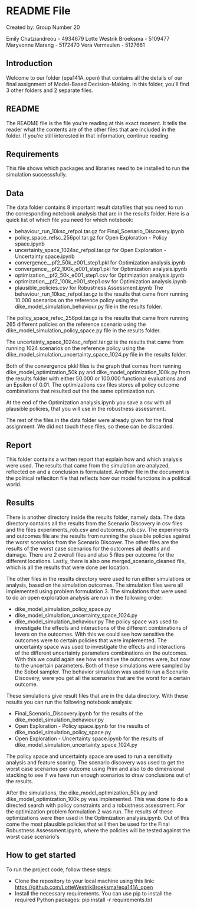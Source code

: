 # README File

Created by:
Group Number 20

Emily Chatziandreou - 4934679
Lotte Westrik Broeksma - 5109477 
Maryvonne Marang - 5172470
Vera Vermeulen - 5127661


## Introduction

Welcome to our folder (epa141A_open) that contains all the details of our final assignment
of Model-Based Decision-Making. In this folder, you'll find 3 other folders and 
2 separate files. 


## README
The README file is the file you're reading at this exact moment. It tells 
the reader what the contents are of the other files that are included 
in the folder. If you're still interested in that information, continue reading. 


## Requirements
This file shows which packages and libraries need to be installed to run 
the simulation successsfully.


## Data
The data folder contains 8 important result datafiles that you need 
to run the corresponding notebook analysis that are in the results folder. 
Here is a quick list of which file you need for which notebook:
- behaviour_run_10ksc_refpol.tar.gz for Final_Scenario_Discovery.ipynb
- policy_space_refsc_256pol.tar.gz for Open Exploration - Policy space.ipynb
- uncertainty_space_1024sc_refpol.tar.gz for Open Exploration - Uncertainty space.ipynb
- convergence__pf2_50k_e001_step1.pkl for Optimization analysis.ipynb
- convergence__pf2_100k_e001_step1.pkl for Optimization analysis.ipynb
- optimization__pf2_50k_e001_step1.csv for Optimization analysis.ipynb
- optimization__pf2_100k_e001_step1.csv for Optimization analysis.ipynb
- plausible_policies.csv for Robustness Assessment.ipynb
The behaviour_run_10ksc_refpol.tar.gz is the results that came from running 10.000 scenarios 
on the reference policy using the dike_model_simulation_behaviour.py file in the results 
folder. 

The policy_space_refsc_256pol.tar.gz is the results that came from running 265 different 
policies on the reference scenario using the dike_model_simulation_policy_space.py file 
in the results folder.

The uncertainty_space_1024sc_refpol.tar.gz is the results that came from running
1024 scenarios on the reference policy using the 
dike_model_simulation_uncertainty_space_1024.py file in the results folder. 

Both of the convergence pkkl files is the graph that comes from running 
dike_model_optimization_50k.py and dike_model_optimization_100k.py from the results 
folder with either 50.000 or 100.000 functional evaluations and an Epsilon of 0.01.
The optimizations csv files stores all policy outcome combinations that resulted out the 
the same optimization run.

At the end of the Optimization analysis.ipynb you save a csv with all plausible policies,
that you will use in the robustness assessment. 

The rest of the files in the data folder were already given for the final assignment.
We did not touch these files, so these can be discarded. 


## Report
This folder contains a written report that explain how and which analysis were used.
The results that came from the simulation are analyzed, reflected on
and a conclusion is formulated.
Another file in the document is the political refleciton file that reflects how our 
model functions in a political world. 


## Results
There is another directory inside the results folder, namely data. The data directory
contains all the results from the Scenario Discovery in csv files and the files 
experiments_rob.csv and outcomes_rob.csv. The experiments and outcomes file are the 
results from running the plausible policies against the worst scenarios from the 
Scenario Discover.
The other files are the results of the worst case scenarios for the outcomes 
all deaths and damage. There are 2 overall files and also 5 files per outcome 
for the different locations. Lastly, there is also one merged_scenario_cleaned file, 
which is all the results that were done per location.

The other files in the results directory were used to run either simulations or analysis, 
based on the simulation outcomes. The simulation files were all implemented using 
problem formulation 3. The simulations that were used to do an open exploration analysis
are run in the following order:
- dike_model_simulation_policy_space.py
- dike_model_simulation_uncertainty_space_1024.py
- dike_model_simulation_behaviour.py
The policy space was used to investigate the effects and interactions of the 
different combinations of levers on the outcomes. With this we could see how sensitive
the outcomes were to certain policies that were implemented. 
The uncertainty space was used to investigate the effects and interactions of the different
uncertainty parameters combinations on the outcomes. With this we could again see how 
sensitive the outcomes were, but now to the uncertain parameters.
Both of these simulations were sampled by the Sobol sampler. 
The behavior simulation was used to run a Scenario Discovery, were you get all the scenarios
that are the worst for a certain outcome. 

These simulations give result files that are in the data directory. With these results you
can run the following notebook analysis:
- Final_Scenario_Discovery.ipynb for the results of the dike_model_simulation_behaviour.py
- Open Exploration - Policy space.ipynb for the results of dike_model_simulation_policy_space.py
- Open Exploration - Uncertainty space.ipynb for the results of dike_model_simulation_uncertainty_space_1024.py

The policy space and uncertainty space are used to run a sensitivity analysis and feature 
scoring. The scenario discovery was used to get the worst case scenarios per outcome 
using Prim and also to do dimensional stacking to see if we have run enough scenarios to 
draw conclusions out of the results.

After the simulations, the dike_model_optimization_50k.py and dike_model_optimization_100k.py
was implemented. This was done to do a directed search with policy constraints and 
a robustness assessment. For the optimization problem formulation 2 was run. The results of
these optimizations were then used in the Optimization analysis.ipynb. Out of this come
the most plausible policies that will then be used for the 
Final Robustness Assessment.ipynb, where the policies will be tested against the worst case
scenario's


## How to get started
To run the project code, follow these steps:
- Clone the repository to your local machine using this link:
https://github.com/LotteWestrikBroeksma/epa141A_open
- Install the necessary requirements. You can use pip to install the required Python
packages: pip install -r requirements.txt
